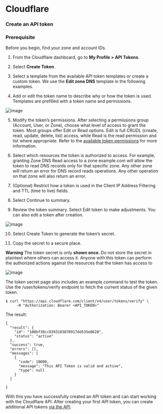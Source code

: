 # Cloudflare
### Create an API token
### Prerequisite
Before you begin, find your zone and account IDs.

1. From the Cloudflare dashboard, go to **My Profile > API Tokens**.

2. Select **Create Token**.

3. Select a template from the available API token templates or create a custom token. We use the **Edit zone DNS** template in the following examples.

4. Add or edit the token name to describe why or how the token is used. Templates are prefilled with a token name and permissions.

![image](https://user-images.githubusercontent.com/58112539/195732665-4b50ce35-2cad-4b14-b78e-2234ed961582.png)

5. Modify the token’s permissions. After selecting a permissions group (Account, User, or Zone), choose what level of access to grant the token. Most groups offer Edit or Read options. Edit is full CRUDL (create, read, update, delete, list) access, while Read is the read permission and list where appropriate. Refer to the [available token permissions](https://developers.cloudflare.com/api/reference/permissions/) for more information.

6. Select which resources the token is authorized to access. For example, granting Zone DNS Read access to a zone example.com will allow the token to read DNS records only for that specific zone. Any other zone will return an error for DNS record reads operations. Any other operation on that zone will also return an error.

7. (Optional) Restrict how a token is used in the Client IP Address Filtering and TTL (time to live) fields.

8. Select Continue to summary.

9. Review the token summary. Select Edit token to make adjustments. You can also edit a token after creation.

![image](https://user-images.githubusercontent.com/58112539/195732695-4ea984e4-952a-4416-9cd1-862dfdcf6f8d.png)

10. Select Create Token to generate the token’s secret.

11. Copy the secret to a secure place.

**Warning**
The token secret is only **shown once**. Do not store the secret in plaintext where others can access it. Anyone with this token can perform the authorized actions against the resources that the token has access to

![image](https://user-images.githubusercontent.com/58112539/195732163-4b4777e8-024e-4674-b03e-b5fb808603c7.png)

The token secret page also includes an example command to test the token. Use the /user/tokens/verify endpoint to fetch the current status of the given token.

``` 
$ curl "https://api.cloudflare.com/client/v4/user/tokens/verify" \
     -H "Authorization: Bearer <API_TOKEN>" 
```
The result:

``` 
{
  "result": {
    "id": "100bf38cc8393103870917dd535e0628",
    "status": "active"
  },
  "success": true,
  "errors": [],
  "messages": [
    {
      "code": 10000,
      "message": "This API Token is valid and active",
      "type": null
    }
  ]

}
```

With this you have successfully created an API token and can start working with the Cloudflare API. After creating your first API token, you can create additional API tokens [via the API](https://developers.cloudflare.com/api/how-to/create-via-api/).
